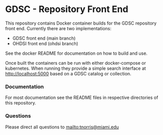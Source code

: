 # GDSC - Repository Front End  

This repository contains Docker container builds for the GDSC repository front end. Currently there are two implementations:

- GDSC front end (main branch)
- OHDSI front end (ohdsi branch)  

See the docker README for documentation on how to build and use.

Once built the containers can be run with either docker-compose or kubernetes. When running they provide a simple search interface at [http://localhost:5000](http://localhost:5000) based on a GDSC catalog or collection.

### Documentation

For most documentation see the README files in respective directories of this repository. 

### Questions

Please direct all questions to [mailto:tnorris@miami.edu](tnorris@miami.edu)